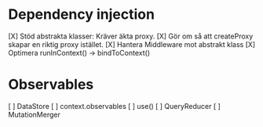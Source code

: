 # Dependency injection

[X] Stöd abstrakta klasser: Kräver äkta proxy.
[X] Gör om så att createProxy skapar en riktig proxy istället.
[X] Hantera Middleware mot abstrakt klass
[X] Optimera runInContext() -> bindToContext()

# Observables

[ ] DataStore
[ ] context.observables
[ ] use()
[ ] QueryReducer
[ ] MutationMerger
